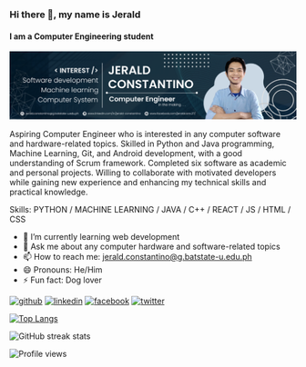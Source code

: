 ### Hi there 👋, my name is Jerald
#### I am a Computer Engineering student
![I am a Computer Engineering student](https://github.com/jeraldconstantino/jeraldconstantino/blob/main/github-banner.png)

Aspiring Computer Engineer who is interested in any computer software and hardware-related topics. Skilled in Python and Java programming, Machine Learning, Git, and Android development, with a good understanding of Scrum framework. Completed six software as academic and personal projects. Willing to collaborate with motivated developers while gaining new experience and enhancing my technical skills and practical knowledge.

Skills: PYTHON / MACHINE LEARNING / JAVA / C++ / REACT / JS / HTML / CSS

- 🌱 I’m currently learning web development 
- 💬 Ask me about any computer hardware and software-related topics 
- 📫 How to reach me: jerald.constantino@g.batstate-u.edu.ph 
- 😄 Pronouns: He/Him 
- ⚡ Fun fact: Dog lover 


[<img src='https://cdn.jsdelivr.net/npm/simple-icons@3.0.1/icons/github.svg' alt='github' height='40'>](https://github.com/github.com/jeraldconstantino)  [<img src='https://cdn.jsdelivr.net/npm/simple-icons@3.0.1/icons/linkedin.svg' alt='linkedin' height='40'>](https://www.linkedin.com/in/www.linkedin.com/in/jerald-constantino/)  [<img src='https://cdn.jsdelivr.net/npm/simple-icons@3.0.1/icons/facebook.svg' alt='facebook' height='40'>](https://www.facebook.com/www.facebook.com/jeraldcons.27/)  [<img src='https://cdn.jsdelivr.net/npm/simple-icons@3.0.1/icons/twitter.svg' alt='twitter' height='40'>](https://twitter.com/HiroLewis)  

[![Top Langs](https://github-readme-stats.vercel.app/api/top-langs/?username=github.com/jeraldconstantino)](https://github.com/anuraghazra/github-readme-stats)

![GitHub streak stats](https://streak-stats.demolab.com/?user=github.com/jeraldconstantino)  

![Profile views](https://gpvc.arturio.dev/github.com/jeraldconstantino)  
